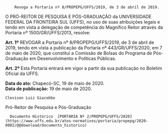         Revoga a Portaria nº 8/PROPEPG/UFFS/2019, de 3 de abril de 2019.  

O PRÓ-REITOR DE PESQUISA E PÓS-GRADUAÇÃO da UNIVERSIDADE FEDERAL DA FRONTEIRA SUL (UFFS), no uso de suas atribuições legais e tendo em vista a delegação de competência do Magnífico Reitor através da Portaria nº 1500/GR/UFFS/2013, resolve:

  

 **Art. 1º** REVOGAR a Portaria nº 8/PROPEPG/UFFS/2019, de 3 de abril de 2019, tendo em vista a publicação da Portaria nº 443/GR/UFFS/2020, em 7 de maio de 2020, que constitui a Comissão de Bolsas do Programa de Pós-Graduação em Desenvolvimento e Políticas Públicas.

   
 **Art. 2º** Esta Portaria entrará em vigor a partir da sua publicação no Boletim Oficial da UFFS.

   **Data do ato:** Chapecó-SC, 19 de maio de 2020.   
 **Data de publicação:**  19 de maio de 2020. 

    Clevison Luiz Giacobbo   
 Pró-Reitor de Pesquisa e Pós-Graduação 

      Documento Histórico  [PORTARIA Nº 2/PROPEPG/UFFS/2020](https://www.uffs.edu.br/atos-normativos/portaria/propepg/2020-0002/@@download/documento_historico)     
      